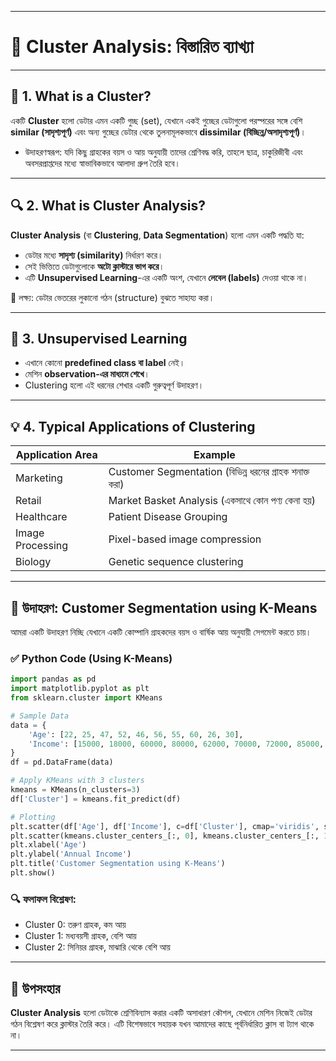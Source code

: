 
---

# 📘 Cluster Analysis: বিস্তারিত ব্যাখ্যা

---

## 📌 1. What is a Cluster?

একটি **Cluster** হলো ডেটার এমন একটি গুচ্ছ (set), যেখানে একই গুচ্ছের ডেটাগুলো পরস্পরের সঙ্গে বেশি **similar (সাদৃশ্যপূর্ণ)** এবং অন্য গুচ্ছের ডেটার থেকে তুলনামূলকভাবে **dissimilar (বিচ্ছিন্ন/অসাদৃশ্যপূর্ণ)**।

* উদাহরণস্বরূপ: যদি কিছু গ্রাহকের বয়স ও আয় অনুযায়ী তাদের শ্রেণিবদ্ধ করি, তাহলে ছাত্র, চাকুরিজীবী এবং অবসরপ্রাপ্তদের মধ্যে স্বাভাবিকভাবে আলাদা গ্রুপ তৈরি হবে।

---

## 🔍 2. What is Cluster Analysis?

**Cluster Analysis** (বা **Clustering**, **Data Segmentation**) হলো এমন একটি পদ্ধতি যা:

* ডেটার মধ্যে **সাদৃশ্য (similarity)** নির্ধারণ করে।
* সেই ভিত্তিতে ডেটাগুলোকে **অটো ক্লাস্টারে ভাগ করে**।
* এটি **Unsupervised Learning**-এর একটি অংশ, যেখানে **লেবেল (labels)** দেওয়া থাকে না।

📌 লক্ষ্য: ডেটার ভেতরের লুকানো গঠন (structure) বুঝতে সাহায্য করা।

---

## 🧠 3. Unsupervised Learning

* এখানে কোনো **predefined class বা label** নেই।
* মেশিন **observation-এর মাধ্যমে শেখে**।
* Clustering হলো এই ধরনের শেখার একটি গুরুত্বপূর্ণ উদাহরণ।

---

## 💡 4. Typical Applications of Clustering

| Application Area | Example                                                 |
| ---------------- | ------------------------------------------------------- |
| Marketing        | Customer Segmentation (বিভিন্ন ধরনের গ্রাহক শনাক্ত করা) |
| Retail           | Market Basket Analysis (একসাথে কোন পণ্য কেনা হয়)        |
| Healthcare       | Patient Disease Grouping                                |
| Image Processing | Pixel-based image compression                           |
| Biology          | Genetic sequence clustering                             |

---

## 🧪 উদাহরণ: Customer Segmentation using K-Means

আমরা একটি উদাহরণ নিচ্ছি যেখানে একটি কোম্পানি গ্রাহকদের বয়স ও বার্ষিক আয় অনুযায়ী সেগমেন্ট করতে চায়।

### ✅ Python Code (Using K-Means)

```python
import pandas as pd
import matplotlib.pyplot as plt
from sklearn.cluster import KMeans

# Sample Data
data = {
    'Age': [22, 25, 47, 52, 46, 56, 55, 60, 26, 30],
    'Income': [15000, 18000, 60000, 80000, 62000, 70000, 72000, 85000, 20000, 25000]
}
df = pd.DataFrame(data)

# Apply KMeans with 3 clusters
kmeans = KMeans(n_clusters=3)
df['Cluster'] = kmeans.fit_predict(df)

# Plotting
plt.scatter(df['Age'], df['Income'], c=df['Cluster'], cmap='viridis', s=100)
plt.scatter(kmeans.cluster_centers_[:, 0], kmeans.cluster_centers_[:, 1], color='red', marker='X', s=200)
plt.xlabel('Age')
plt.ylabel('Annual Income')
plt.title('Customer Segmentation using K-Means')
plt.show()
```

### 🔍 ফলাফল বিশ্লেষণ:

* Cluster 0: তরুণ গ্রাহক, কম আয়
* Cluster 1: মধ্যবয়সী গ্রাহক, বেশি আয়
* Cluster 2: সিনিয়র গ্রাহক, মাঝারি থেকে বেশি আয়

---

## 🎯 উপসংহার

**Cluster Analysis** হলো ডেটাকে শ্রেণিবিন্যাস করার একটি অসাধারণ কৌশল, যেখানে মেশিন নিজেই ডেটার গঠন বিশ্লেষণ করে ক্লাস্টার তৈরি করে। এটি বিশেষভাবে সহায়ক যখন আমাদের কাছে পূর্বনির্ধারিত ক্লাস বা ট্যাগ থাকে না।

---


